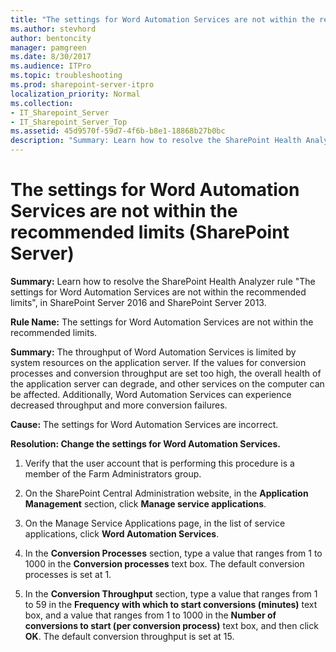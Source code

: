 ```yaml
---
title: "The settings for Word Automation Services are not within the recommended limits (SharePoint Server)"
ms.author: stevhord
author: bentoncity
manager: pamgreen
ms.date: 8/30/2017
ms.audience: ITPro
ms.topic: troubleshooting
ms.prod: sharepoint-server-itpro
localization_priority: Normal
ms.collection:
- IT_Sharepoint_Server
- IT_Sharepoint_Server_Top
ms.assetid: 45d9570f-59d7-4f6b-b8e1-18868b27b0bc
description: "Summary: Learn how to resolve the SharePoint Health Analyzer ruleThe settings for Word Automation Services are not within the recommended limits, in SharePoint Server 2016 and SharePoint Server 2013."
---
```


# The settings for Word Automation Services are not within the recommended limits (SharePoint Server)

 **Summary:** Learn how to resolve the SharePoint Health Analyzer rule "The settings for Word Automation Services are not within the recommended limits", in SharePoint Server 2016 and SharePoint Server 2013. 
  
 **Rule Name:** The settings for Word Automation Services are not within the recommended limits. 
  
 **Summary:** The throughput of Word Automation Services is limited by system resources on the application server. If the values for conversion processes and conversion throughput are set too high, the overall health of the application server can degrade, and other services on the computer can be affected. Additionally, Word Automation Services can experience decreased throughput and more conversion failures. 
  
 **Cause:** The settings for Word Automation Services are incorrect. 
  
 **Resolution: Change the settings for Word Automation Services.**
  
1. Verify that the user account that is performing this procedure is a member of the Farm Administrators group.
    
2. On the SharePoint Central Administration website, in the **Application Management** section, click **Manage service applications**.
    
3. On the Manage Service Applications page, in the list of service applications, click **Word Automation Services**.
    
4. In the **Conversion Processes** section, type a value that ranges from 1 to 1000 in the **Conversion processes** text box. The default conversion processes is set at 1. 
    
5. In the **Conversion Throughput** section, type a value that ranges from 1 to 59 in the **Frequency with which to start conversions (minutes)** text box, and a value that ranges from 1 to 1000 in the **Number of conversions to start (per conversion process)** text box, and then click **OK**. The default conversion throughput is set at 15.
    

